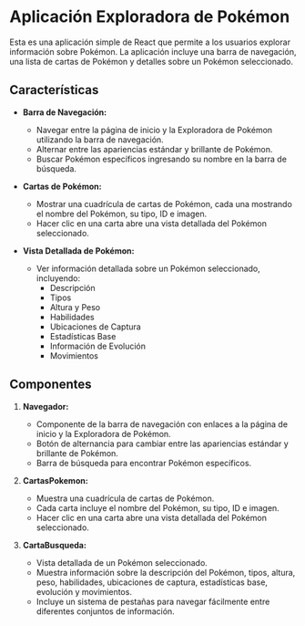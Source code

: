 # Aplicación Exploradora de Pokémon

Esta es una aplicación simple de React que permite a los usuarios explorar información sobre Pokémon. La aplicación incluye una barra de navegación, una lista de cartas de Pokémon y detalles sobre un Pokémon seleccionado.

## Características

- **Barra de Navegación:**
  - Navegar entre la página de inicio y la Exploradora de Pokémon utilizando la barra de navegación.
  - Alternar entre las apariencias estándar y brillante de Pokémon.
  - Buscar Pokémon específicos ingresando su nombre en la barra de búsqueda.

- **Cartas de Pokémon:**
  - Mostrar una cuadrícula de cartas de Pokémon, cada una mostrando el nombre del Pokémon, su tipo, ID e imagen.
  - Hacer clic en una carta abre una vista detallada del Pokémon seleccionado.

- **Vista Detallada de Pokémon:**
  - Ver información detallada sobre un Pokémon seleccionado, incluyendo:
    - Descripción
    - Tipos
    - Altura y Peso
    - Habilidades
    - Ubicaciones de Captura
    - Estadísticas Base
    - Información de Evolución
    - Movimientos

## Componentes

1. **Navegador:**
   - Componente de la barra de navegación con enlaces a la página de inicio y la Exploradora de Pokémon.
   - Botón de alternancia para cambiar entre las apariencias estándar y brillante de Pokémon.
   - Barra de búsqueda para encontrar Pokémon específicos.

2. **CartasPokemon:**
   - Muestra una cuadrícula de cartas de Pokémon.
   - Cada carta incluye el nombre del Pokémon, su tipo, ID e imagen.
   - Hacer clic en una carta abre una vista detallada del Pokémon seleccionado.

3. **CartaBusqueda:**
   - Vista detallada de un Pokémon seleccionado.
   - Muestra información sobre la descripción del Pokémon, tipos, altura, peso, habilidades, ubicaciones de captura, estadísticas base, evolución y movimientos.
   - Incluye un sistema de pestañas para navegar fácilmente entre diferentes conjuntos de información.
